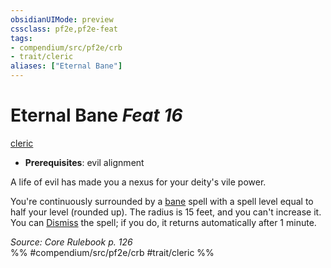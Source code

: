 ```yaml
---
obsidianUIMode: preview
cssclass: pf2e,pf2e-feat
tags:
- compendium/src/pf2e/crb
- trait/cleric
aliases: ["Eternal Bane"]
---
```

# Eternal Bane  *Feat 16*  
[cleric](/rules/traits/cleric.md)  

- **Prerequisites**: evil alignment

A life of evil has made you a nexus for your deity's vile power.

You're continuously surrounded by a [bane](/compendium/spells/bane.md) spell with a spell level equal to half your level (rounded up). The radius is 15 feet, and you can't increase it. You can [Dismiss](/rules/actions/dismiss.md) the spell; if you do, it returns automatically after 1 minute.

*Source: Core Rulebook p. 126*  
%% #compendium/src/pf2e/crb #trait/cleric %%